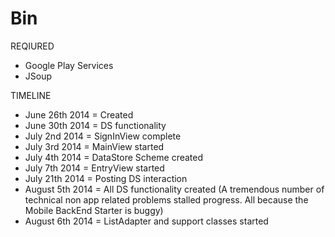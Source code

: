 Bin
===
REQIURED
- Google Play Services
- JSoup

TIMELINE
- June 26th 2014 = Created
- June 30th 2014 = DS functionality
- July 2nd 2014 = SignInView complete
- July 3rd 2014 = MainView started
- July 4th 2014 = DataStore Scheme created
- July 7th 2014 = EntryView started
- July 21th 2014 = Posting DS interaction
- August 5th 2014 = All DS functionality created (A tremendous number of technical
	non app related problems stalled progress. All because the Mobile BackEnd Starter is buggy)
- August 6th 2014 = ListAdapter and support classes started